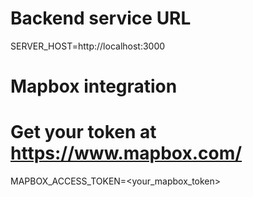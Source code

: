# Backend service URL
SERVER_HOST=http://localhost:3000

# Mapbox integration
# Get your token at https://www.mapbox.com/
MAPBOX_ACCESS_TOKEN=<your_mapbox_token>

